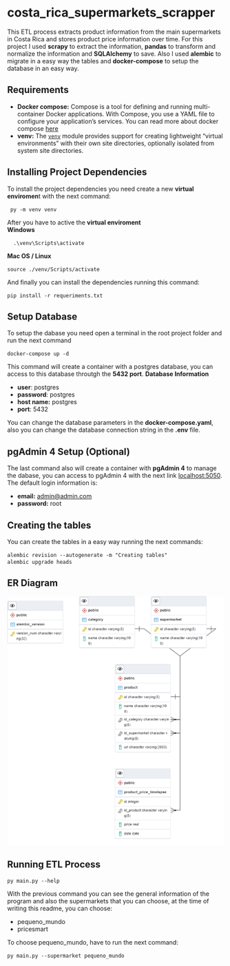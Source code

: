 # costa_rica_supermarkets_scrapper

This ETL process extracts product information from the main supermarkets in Costa Rica and stores product price information over time. For this project I used **scrapy** to extract the information, **pandas** to transform and normalize the information and **SQLAlchemy** to save. Also I used **alembic** to migrate in a easy way the tables and **docker-compose**  to setup the database in an easy way.

## Requirements

 - **Docker compose:** Compose is a tool for defining and running multi-container Docker applications. With Compose, you use a YAML file to configure your application’s services. You can read more about docker compose [here](https://docs.docker.com/compose/)
 -  **venv:** The [`venv`](https://docs.python.org/3/library/venv.html#module-venv "venv: Creation of virtual environments.") module provides support for creating lightweight “virtual environments” with their own site directories, optionally isolated from system site directories.

## Installing Project Dependencies
To install the project dependencies you need create a new **virtual enviromen**t with the next command:

     py -m venv venv
After you have to active the **virtual enviroment**  
**Windows**
  

      .\venv\Scripts\activate

 **Mac OS / Linux**
 

    source ./venv/Scripts/activate
    
   And finally you can install the dependencies running this command:
   

    pip install -r requeriments.txt

## Setup Database
To setup the dabase you need open a terminal in the root project folder and run the next command

    docker-compose up -d
This command will create a container with a postgres database, you can access to this database throutgh the **5432 port**.
**Database Information**
 - **user**: postgres
 - **password**: postgres
 - **host name:** postgres
 - **port**: 5432

You can change the database parameters in the **docker-compose.yaml**, also you can change the database connection string in the **.env** file. 
## pgAdmin 4 Setup (Optional)
The last command also will create a container with **pgAdmin 4** to manage the dabase, you can access to pgAdmin 4 with the next link [localhost:5050](http://localhost:5050).
The default login information is:
 - **email:** admin@admin.com
 - **password:** root


## Creating the tables

You can create the tables in a easy way running the next commands:

    alembic revision --autogenerate -m "Creating tables"   
    alembic upgrade heads

   
## ER Diagram

![Alt text](https://github.com/mata649/costa_rica_supermarkets_scrapper/blob/images/ERD%20diagram.png)


## Running ETL Process

    py main.py --help
With the previous command you can see the general information of the program and also the supermarkets that you can choose, at the time of writing this readme, you can choose:

 - pequeno_mundo
 - pricesmart

To choose pequeno_mundo, have to run the next command:

    py main.py --supermarket pequeno_mundo
